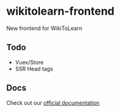 # wikitolearn-frontend

New frontend for WikiToLearn

## Todo

* Vuex/Store
* SSR Head tags

## Docs

Check out our [official documentation](docs/Index.md)
